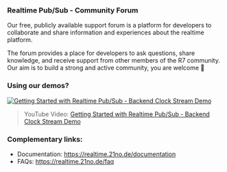 ### Realtime Pub/Sub - Community Forum
Our free, publicly available support forum is a platform for developers to collaborate and share information and experiences about the realtime platform.  

The forum provides a place for developers to ask questions, share knowledge, and receive support from other members of the R7 community.  
Our aim is to build a strong and active community, you are welcome 💚

### Using our demos?
<div align="left">
  <a href="https://www.youtube.com/watch?v=jTqAcqAllVY"><img src="https://img.youtube.com/vi/jTqAcqAllVY/0.jpg" alt="Getting Started with Realtime Pub/Sub - Backend Clock Stream Demo"></a>
</div>

> YouTube Video: [Getting Started with Realtime Pub/Sub - Backend Clock Stream Demo](https://www.youtube.com/watch?v=jTqAcqAllVY)

### Complementary links:
- Documentation: https://realtime.21no.de/documentation
- FAQs: https://realtime.21no.de/faq

